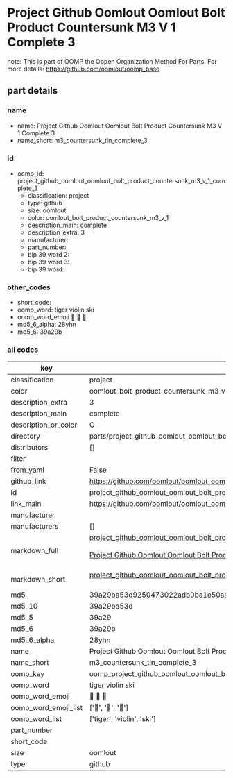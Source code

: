 # Project Github Oomlout Oomlout Bolt Product Countersunk M3 V 1 Complete 3  

note: This is part of OOMP the Oopen Organization Method For Parts. For more details: https://github.com/oomlout/oomp_base

##  part details
  







### name
* name: Project Github Oomlout Oomlout Bolt Product Countersunk M3 V 1 Complete 3
* name_short: m3_countersunk_tin_complete_3
### id
* oomp_id: project_github_oomlout_oomlout_bolt_product_countersunk_m3_v_1_complete_3
  * classification: project
  * type: github
  * size: oomlout
  * color: oomlout_bolt_product_countersunk_m3_v_1
  * description_main: complete
  * description_extra: 3
  * manufacturer: 
  * part_number: 
  * bip 39 word 2: 
  * bip 39 word 3: 
  * bip 39 word: 

### other_codes
* short_code: 
* oomp_word: tiger violin ski
* oomp_word_emoji :tiger: :violin: :ski:
* md5_6_alpha: 28yhn
* md5_6: 39a29b









### all codes 
| key | value |  
| --- | --- |  
| classification | project |  
| color | oomlout_bolt_product_countersunk_m3_v_1 |  
| description_extra | 3 |  
| description_main | complete |  
| description_or_color | O  |  
| directory | parts/project_github_oomlout_oomlout_bolt_product_countersunk_m3_v_1_complete_3 |  
| distributors | [] |  
| filter |  |  
| from_yaml | False |  
| github_link | https://github.com/oomlout/oomlout_oomp_current_version_messy/tree/main/parts/project_github_oomlout_oomlout_bolt_product_countersunk_m3_v_1_complete_3 |  
| id | project_github_oomlout_oomlout_bolt_product_countersunk_m3_v_1_complete_3 |  
| link_main | https://github.com/oomlout/oomlout_oomp_current_version_messy/tree/main/parts/project_github_oomlout_oomlout_bolt_product_countersunk_m3_v_1_complete_3 |  
| manufacturer |  |  
| manufacturers | [] |  
| markdown_full | [project_github_oomlout_oomlout_bolt_product_countersunk_m3_v_1_complete_3](https://github.com/oomlout/oomlout_oomp_current_version_messy/tree/main/parts/project_github_oomlout_oomlout_bolt_product_countersunk_m3_v_1_complete_3)<br>[](https://github.com/oomlout/oomlout_oomp_current_version_messy/tree/main/parts/project_github_oomlout_oomlout_bolt_product_countersunk_m3_v_1_complete_3)<br>[Project Github Oomlout Oomlout Bolt Product Countersunk M3 V 1 Complete 3](https://github.com/oomlout/oomlout_oomp_current_version_messy/tree/main/parts/project_github_oomlout_oomlout_bolt_product_countersunk_m3_v_1_complete_3)<br><br> |  
| markdown_short | [project_github_oomlout_oomlout_bolt_product_countersunk_m3_v_1_complete_3](https://github.com/oomlout/oomlout_oomp_current_version_messy/tree/main/parts/project_github_oomlout_oomlout_bolt_product_countersunk_m3_v_1_complete_3)<br><br> |  
| md5 | 39a29ba53d9250473022adb0ba1e50aa |  
| md5_10 | 39a29ba53d |  
| md5_5 | 39a29 |  
| md5_6 | 39a29b |  
| md5_6_alpha | 28yhn |  
| name | Project Github Oomlout Oomlout Bolt Product Countersunk M3 V 1 Complete 3 |  
| name_short | m3_countersunk_tin_complete_3 |  
| oomp_key | oomp_project_github_oomlout_oomlout_bolt_product_countersunk_m3_v_1_complete_3 |  
| oomp_word | tiger violin ski |  
| oomp_word_emoji | :tiger: :violin: :ski: |  
| oomp_word_emoji_list | [':tiger:', ':violin:', ':ski:'] |  
| oomp_word_list | ['tiger', 'violin', 'ski'] |  
| part_number |  |  
| short_code |  |  
| size | oomlout |  
| type | github |  
